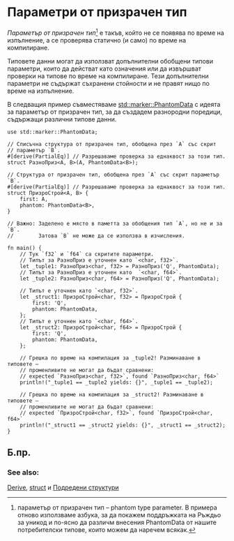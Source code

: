 # Параметри от призрачен тип

*Параметър от призрачен тип*[^phantom_type] е такъв, който не се появява по
време на изпълнение, а се проверява статично (и само) по време на компилиране.

Типовете данни могат да използват допълнителни обобщени типови параметри, които
да действат като означения или да извършват проверки на типове по време на
компилиране. Тези допълнителни параметри не съдържат съхранени стойности и не
правят нищо по време на изпълнение.

В следващия пример съвместяваме [std::marker::PhantomData] с идеята за параметър
от призрачен тип, за да създадем разнородни поредици, съдържащи различни типове данни.

```rust,editable
use std::marker::PhantomData;

// Списъчна структура от призрачен тип, обобщена през `A` със скрит
// параметър `B`.
#[derive(PartialEq)] // Разрешаваме проверка за еднаквост за този тип.
struct РазноПриз<A, B>(A, PhantomData<B>);

// Структура от призрачен тип, обобщена през `A` със скрит параметър `B`.
#[derive(PartialEq)] // Разрешаваме проверка за еднаквост за този тип.
struct ПризроСтрой<A, B> {
    first: A,
    phantom: PhantomData<B>,
}

// Важно: Заделено е място в паметта за обобщения тип `A`, но не и за `B`.
//        Затова `B` не може да се използва в изчисления.

fn main() {
    // Тук `f32` и `f64` са скритите параметри.
    // Типът за РазноПриз е уточнен като `<char, f32>`.
    let _tuple1: РазноПриз<char, f32> = РазноПриз('Q', PhantomData);
    // Типът за РазноПриз е уточнен като  `<char, f64>`.
    let _tuple2: РазноПриз<char, f64> = РазноПриз('Q', PhantomData);

    // Типът е уточнен като `<char, f32>`.
    let _struct1: ПризроСтрой<char, f32> = ПризроСтрой {
        first: 'Q',
        phantom: PhantomData,
    };
    // Типът е уточнен като `<char, f64>`.
    let _struct2: ПризроСтрой<char, f64> = ПризроСтрой {
        first: 'Q',
        phantom: PhantomData,
    };

    // Грешка по време на компилация за _tuple2! Разминаване в типовете –
    // променливите не могат да бъдат сравнени:
    // expected `РазноПриз<char, f32>`, found `РазноПриз<char, f64>`
    println!("_tuple1 == _tuple2 yields: {}", _tuple1 == _tuple2);

    // Грешка по време на компилация за _struct2! Разминаване в типовете –
    // променливите не могат да бъдат сравнени:
    // expected `ПризроСтрой<char, f32>`, found `ПризроСтрой<char, f64>`
    println!("_struct1 == _struct2 yields: {}", _struct1 == _struct2);
}
```

## Б.пр.

[^phantom_type]: параметър от призрачен тип – phantom type parameter.
 В примера отново използваме азбука, за да покажем поддръжката на Ръждьо за
 уникод и по-ясно да различм внесения PhantomData от нашите потребителски
 типове, които можем да наречем всякак.

### See also:

[Derive], [struct] и [Подредени структури][TupleStructs]

[Derive]: ../trait/derive.md
[struct]: ../custom_types/structs.md
[TupleStructs]: ../custom_types/structs.md
[std::marker::PhantomData]: https://doc.rust-lang.org/std/marker/struct.PhantomData.html
